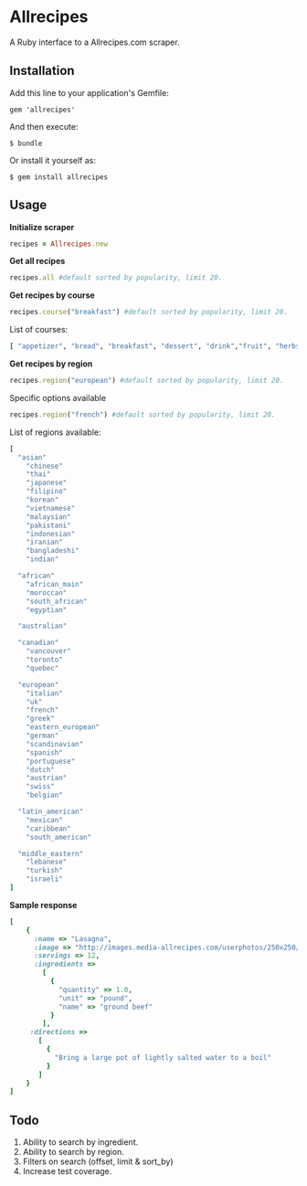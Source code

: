 # Allrecipes

A Ruby interface to a Allrecipes.com scraper.

## Installation

Add this line to your application's Gemfile:

    gem 'allrecipes'

And then execute:

    $ bundle

Or install it yourself as:

    $ gem install allrecipes

## Usage

**Initialize scraper**
```ruby
recipes = Allrecipes.new
```

**Get all recipes**
```ruby
recipes.all #default sorted by popularity, limit 20.
```

**Get recipes by course**
```ruby
recipes.course("breakfast") #default sorted by popularity, limit 20.
```
List of courses: 
```ruby
[ "appetizer", "bread", "breakfast", "dessert", "drink","fruit", "herbs", "main", "salad", "soup", "meat", "pasta", "seafood", "wholegrains"]
```

**Get recipes by region**
```ruby
recipes.region("european") #default sorted by popularity, limit 20.
```

Specific options available
```ruby
recipes.region("french") #default sorted by popularity, limit 20.
```

List of regions available: 
```ruby
[
  "asian"
    "chinese" 
    "thai" 
    "japanese" 
    "filipino" 
    "korean" 
    "vietnamese" 
    "malaysian" 
    "pakistani" 
    "indonesian" 
    "iranian" 
    "bangladeshi" 
    "indian" 

  "african"
    "african_main"
    "moroccan"
    "south_african"
    "egyptian"

  "australian"

  "canadian"
    "vancouver" 
    "toronto" 
    "quebec" 

  "european"
    "italian"
    "uk"
    "french"
    "greek"
    "eastern_european"
    "german"
    "scandinavian"
    "spanish"
    "portuguese"
    "dutch"
    "austrian"
    "swiss"
    "belgian"

  "latin_american"
    "mexican" 
    "caribbean" 
    "south_american" 

  "middle_eastern"
    "lebanese" 
    "turkish" 
    "israeli" 
]
```

**Sample response**
```ruby
[
    {
      :name => "Lasagna",
      :image => "http://images.media-allrecipes.com/userphotos/250x250/00/03/24/32427.jpg",
      :servings => 12,
      :ingredients =>
        [
          {
            "quantity" => 1.0,
            "unit" => "pound", 
            "name" => "ground beef"
          }
        ],
     :directions => 
       [
         {
           "Bring a large pot of lightly salted water to a boil"
         }
       ]
    }
]
```

## Todo

1. Ability to search by ingredient.
2. Ability to search by region.
3. Filters on search (offset, limit & sort_by)
4. Increase test coverage.

